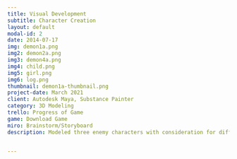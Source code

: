 ```yaml
---
title: Visual Development
subtitle: Character Creation
layout: default
modal-id: 2
date: 2014-07-17
img: demon1a.png
img2: demon2a.png
img3: demon4a.png
img4: child.png
img5: girl.png
img6: log.png
thumbnail: demon1a-thumbnail.png
project-date: March 2021
client: Autodesk Maya, Substance Painter
category: 3D Modeling
trello: Progress of Game
game: Download Game
miro: Brainstorm/Storyboard
description: Modeled three enemy characters with consideration for different attributes such as the big muscled enemy with slow movement speed, and the small-footed enemy with fast movement speed. Modeled a faceless child and textured with dirt to convey it has been walking around the forest environment. Modeled a big log and boulder for the objects the player could switch positions with. Textured to blend in with the environment but slightly brightened to help player differentiate switchable/non-switchable objects.


---
```

